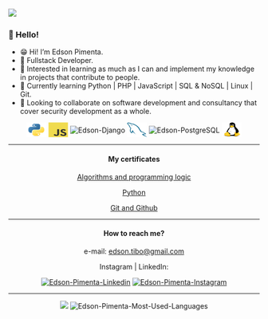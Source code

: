 <div><br>

<img src="https://komarev.com/ghpvc/?username=eddyyxxyy&color=blueviolet&style=flat">

### 👋 Hello!

- 😁 Hi! I’m Edson Pimenta.
- 🐍 Fullstack Developer.
- 👀 Interested in learning as much as I can and implement my knowledge in projects that contribute to people.
- 🌱 Currently learning Python | PHP | JavaScript | SQL & NoSQL | Linux | Git.
- 💞️ Looking to collaborate on software development and consultancy that cover security development as a whole.

<div align="center">
  <img align="center" alt="Edson-Python" height="30" width="40" src="https://raw.githubusercontent.com/devicons/devicon/master/icons/python/python-original.svg">
  <img align="center" alt="Edson-JavaScript" height="30" width="40" src="https://raw.githubusercontent.com/devicons/devicon/master/icons/javascript/javascript-original.svg">
  <img align="center" alt="Edson-Django" height="30" width="40" src="https://cdn.jsdelivr.net/gh/devicons/devicon/icons/php/php-plain.svg">
  <img align="center" alt="Edson-MySQL" height="30" width="40" src="https://raw.githubusercontent.com/devicons/devicon/master/icons/mysql/mysql-original.svg">
  <img align="center" alt="Edson-PostgreSQL" height="30" width="40" src="https://cdn.jsdelivr.net/gh/devicons/devicon/icons/postgresql/postgresql-original.svg">
  <img align="center" alt="Edson-Linux" height="30" width="40" src="https://raw.githubusercontent.com/devicons/devicon/master/icons/linux/linux-original.svg">
</div>

<div>

---
<div align="center">


#### My certificates


[Algorithms and programming logic](https://www.udemy.com/certificate/UC-2857d9dc-315f-4bbd-bd6c-16033f6b4dab/)

[Python](https://www.udemy.com/certificate/UC-614dd5b6-abd2-4321-b81b-23ea26669132/)

[Git and Github](https://www.udemy.com/certificate/UC-e8443625-fee2-4568-8006-3bec6f47e61d/)

---
<div align="center">

#### How to reach me?

e-mail: edson.tibo@gmail.com

Instagram | LinkedIn:

<a href = "https://www.linkedin.com/in/eeddyyxxyy/"><img src = "https://img.shields.io/badge/LinkedIn-0077B5?style=for-the-badge&logo=linkedin&logoColor=white" alt="Edson-Pimenta-Linkedin"></a>
<a href = "https://www.linkedin.com/in/eeddyyxxyy/"><img src = "https://img.shields.io/badge/Instagram-E4405F?style=for-the-badge&logo=instagram&logoColor=white" alt="Edson-Pimenta-Instagram"></a>
</div>

---

<div align="center">
  <img height="160em" src="https://eddyyxxyy-stats.vercel.app/api?username=eddyyxxyy&show_icons=true&theme=dark&include_all_commits=true&count_private=true"/>
  <img height="160em" src="https://eddyyxxyy-stats.vercel.app/api/top-langs/?username=eddyyxxyy&layout=compact&langs_count=7&theme=dark" alt="Edson-Pimenta-Most-Used-Languages"/>
</div>
